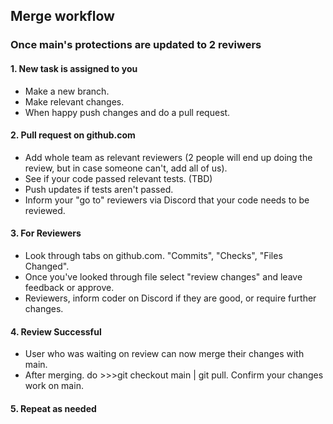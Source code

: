 ## Merge workflow 

### Once main's protections are updated to 2 reviwers

#### 1. New task is assigned to you 
- Make a new branch. 
- Make relevant changes. 
- When happy push changes and do a pull request.

#### 2. Pull request on github.com
- Add whole team as relevant reviewers (2 people will end up doing the review, but in case someone can't, add all of us).
- See if your code passed relevant tests. (TBD)
- Push updates if tests aren't passed. 
- Inform your "go to" reviewers via Discord that your code needs to be reviewed.

#### 3. For Reviewers
- Look through tabs on github.com. "Commits", "Checks", "Files Changed".
- Once you've looked through file select "review changes" and leave feedback or approve.
- Reviewers, inform coder on Discord if they are good, or require further changes.

#### 4. Review Successful
- User who was waiting on review can now merge their changes with main.
- After merging. do >>>git checkout main | git pull. Confirm your changes work on main.

#### 5. Repeat as needed